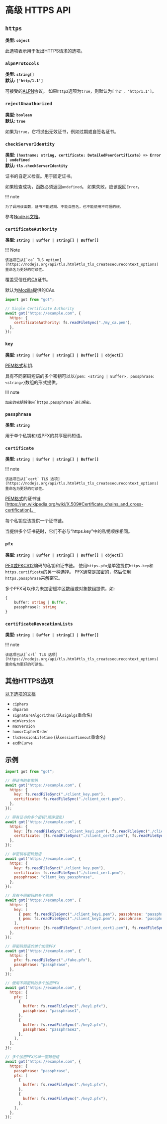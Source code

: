 # 高级 HTTPS API

## `https`

**类型: `object`**

此选项表示用于发出HTTPS请求的选项。

### `alpnProtocols`

**类型: `string[]`**  
**默认: `['http/1.1']`**

可接受的[ALPN](https://en.wikipedia.org/wiki/Application-Layer_Protocol_Negotiation)协议。
如果`http2`选项为`true`，则默认为`['h2', 'http/1.1']`。

### `rejectUnauthorized`

**类型: `boolean`**  
**默认: `true`**

如果为`true`，它将抛出无效证书，例如过期或自签名证书。

### `checkServerIdentity`

**类型: `(hostname: string, certificate: DetailedPeerCertificate) => Error | undefined`**  
**默认: `tls.checkServerIdentity`**

证书的自定义检查。用于固定证书。


如果检查成功，函数必须返回`undefined`。
如果失败，应该返回`Error`。

!!! note

    为了调用该函数，证书不能过期、不能自签名，也不能使用不可信的根。

参考[Node.js文档](https://nodejs.org/api/https.html#https_https_request_url_options_callback)。

### `certificateAuthority`

**类型: `string | Buffer | string[] | Buffer[]`**

!!! Note

    该选项已从[`ca` TLS option](https://nodejs.org/api/tls.html#tls_tls_createsecurecontext_options)重命名为更好的可读性。

覆盖受信任的[CA](https://en.wikipedia.org/wiki/Certificate_authority)证书。

默认为[Mozilla](https://ccadb-public.secure.force.com/mozilla/IncludedCACertificateReport)提供的CAs.

```js
import got from "got";

// Single Certificate Authority
await got("https://example.com", {
  https: {
    certificateAuthority: fs.readFileSync("./my_ca.pem"),
  },
});
```

### `key`

**类型: `string | Buffer | string[] | Buffer[] | object[]`**

[PEM格式](https://en.wikipedia.org/wiki/Privacy-Enhanced_Mail)私钥.

具有不同密码短语的多个密钥可以以`{pem: <string | Buffer>, passphrase: <string>}`数组的形式提供。

!!! note

    加密的密钥将使用`https.passphrase`进行解密。

### `passphrase`

**类型: `string`**

用于单个私钥和/或PFX的共享密码短语。

### `certificate`

**类型: `string | Buffer | string[] | Buffer[]`**

!!! note

    该选项已从[`cert` TLS 选项](https://nodejs.org/api/tls.html#tls_tls_createsecurecontext_options)重命名为更好的可读性。

[PEM格式](https://en.wikipedia.org/wiki/Privacy-Enhanced_Mail)的证书链[https://en.wikipedia.org/wiki/X.509#Certificate_chains_and_cross-certification]。

每个私钥应该提供一个证书链。

当提供多个证书链时，它们不必与“https.key”中的私钥顺序相同。

### `pfx`

**类型: `string | Buffer | string[] | Buffer[] | object[]`**

[PFX或PKCS12](https://en.wikipedia.org/wiki/PKCS_12)编码的私钥和证书链。
使用`https.pfx`是单独提供`https.key`和`https.certificate`的另一种选择。
PFX通常是加密的，然后使用`https.passphrase`来解密它。

多个PFX可以作为未加密缓冲区数组或对象数组提供，如:

```ts
{
	buffer: string | Buffer,
	passphrase?: string
}
```

### `certificateRevocationLists`

**类型: `string | Buffer | string[] | Buffer[]`**

!!! note

    该选项已从[`crl` TLS 选项](https://nodejs.org/api/tls.html#tls_tls_createsecurecontext_options) 重命名为更好的可读性。

## 其他HTTPS选项

[以下选项的文档](https://nodejs.org/api/tls.html#tls_tls_createsecurecontext_options)

- `ciphers`
- `dhparam`
- `signatureAlgorithms` (从`sigalgs`重命名)
- `minVersion`
- `maxVersion`
- `honorCipherOrder`
- `tlsSessionLifetime` (从`sessionTimeout`重命名)
- `ecdhCurve`

## 示例

```js
import got from "got";

// 带证书的单密钥
await got("https://example.com", {
  https: {
    key: fs.readFileSync("./client_key.pem"),
    certificate: fs.readFileSync("./client_cert.pem"),
  },
});

// 带有证书的多个密钥(顺序混乱)
await got("https://example.com", {
  https: {
    key: [fs.readFileSync("./client_key1.pem"), fs.readFileSync("./client_key2.pem")],
    certificate: [fs.readFileSync("./client_cert2.pem"), fs.readFileSync("./client_cert1.pem")],
  },
});

// 单密钥与密码短语
await got("https://example.com", {
  https: {
    key: fs.readFileSync("./client_key.pem"),
    certificate: fs.readFileSync("./client_cert.pem"),
    passphrase: "client_key_passphrase",
  },
});

// 具有不同密码的多个密钥
await got("https://example.com", {
  https: {
    key: [
      { pem: fs.readFileSync("./client_key1.pem"), passphrase: "passphrase1" },
      { pem: fs.readFileSync("./client_key2.pem"), passphrase: "passphrase2" },
    ],
    certificate: [fs.readFileSync("./client_cert1.pem"), fs.readFileSync("./client_cert2.pem")],
  },
});

// 带密码短语的单个加密PFX
await got("https://example.com", {
  https: {
    pfx: fs.readFileSync("./fake.pfx"),
    passphrase: "passphrase",
  },
});

// 使用不同密码的多个加密PFX
await got("https://example.com", {
  https: {
    pfx: [
      {
        buffer: fs.readFileSync("./key1.pfx"),
        passphrase: "passphrase1",
      },
      {
        buffer: fs.readFileSync("./key2.pfx"),
        passphrase: "passphrase2",
      },
    ],
  },
});

// 多个加密PFX的单一密码短语
await got("https://example.com", {
  https: {
    passphrase: "passphrase",
    pfx: [
      {
        buffer: fs.readFileSync("./key1.pfx"),
      },
      {
        buffer: fs.readFileSync("./key2.pfx"),
      },
    ],
  },
});
```
